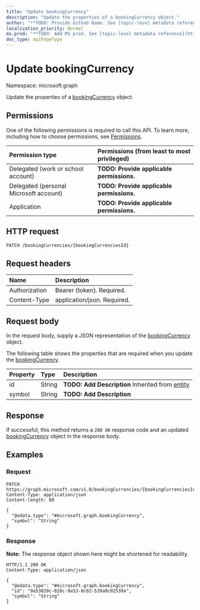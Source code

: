 ```yaml
---
title: "Update bookingCurrency"
description: "Update the properties of a bookingCurrency object."
author: "**TODO: Provide Github Name. See [topic-level metadata reference](https://msgo.azurewebsites.net/add/document/guidelines/metadata.html#topic-level-metadata)**"
localization_priority: Normal
ms.prod: "**TODO: Add MS prod. See [topic-level metadata reference](https://msgo.azurewebsites.net/add/document/guidelines/metadata.html#topic-level-metadata)**"
doc_type: apiPageType
---
```


# Update bookingCurrency
Namespace: microsoft.graph



Update the properties of a [bookingCurrency](../resources/bookingcurrency.md) object.

## Permissions
One of the following permissions is required to call this API. To learn more, including how to choose permissions, see [Permissions](/graph/permissions-reference).

|Permission type|Permissions (from least to most privileged)|
|:---|:---|
|Delegated (work or school account)|**TODO: Provide applicable permissions.**|
|Delegated (personal Microsoft account)|**TODO: Provide applicable permissions.**|
|Application|**TODO: Provide applicable permissions.**|

## HTTP request

<!-- {
  "blockType": "ignored"
}
-->
``` http
PATCH /bookingCurrencies/{bookingCurrenciesId}
```

## Request headers
|Name|Description|
|:---|:---|
|Authorization|Bearer {token}. Required.|
|Content-Type|application/json. Required.|

## Request body
In the request body, supply a JSON representation of the [bookingCurrency](../resources/bookingcurrency.md) object.

The following table shows the properties that are required when you update the [bookingCurrency](../resources/bookingcurrency.md).

|Property|Type|Description|
|:---|:---|:---|
|id|String|**TODO: Add Description** Inherited from [entity](../resources/entity.md)|
|symbol|String|**TODO: Add Description**|



## Response

If successful, this method returns a `200 OK` response code and an updated [bookingCurrency](../resources/bookingcurrency.md) object in the response body.

## Examples

### Request
<!-- {
  "blockType": "request",
  "name": "update_bookingcurrency"
}
-->
``` http
PATCH https://graph.microsoft.com/v1.0/bookingCurrencies/{bookingCurrenciesId}
Content-Type: application/json
Content-length: 80

{
  "@odata.type": "#microsoft.graph.bookingCurrency",
  "symbol": "String"
}
```


### Response
**Note:** The response object shown here might be shortened for readability.
<!-- {
  "blockType": "response",
  "truncated": true
}
-->
``` http
HTTP/1.1 200 OK
Content-Type: application/json

{
  "@odata.type": "#microsoft.graph.bookingCurrency",
  "id": "9a53020c-020c-9a53-0c02-539a0c02539a",
  "symbol": "String"
}
```

